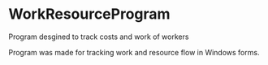 # WorkResourceProgram
Program desgined to track costs and work of workers 

Program was made for tracking work and resource flow in Windows forms. 

